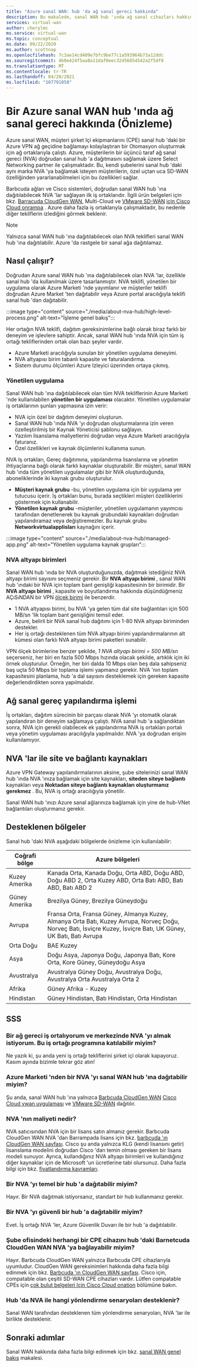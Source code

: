 ```yaml
---
title: "Azure sanal WAN: hub 'da ağ sanal gereci hakkında"
description: Bu makalede, sanal WAN hub 'ında ağ sanal cihazları hakkında bilgi edineceksiniz.
services: virtual-wan
author: cherylmc
ms.service: virtual-wan
ms.topic: conceptual
ms.date: 09/22/2020
ms.author: scottnap
ms.openlocfilehash: 7c3ae14cd409e7bfc9be77c1a593964b73a12ddc
ms.sourcegitcommit: 4b0e424f5aa8a11daf0eec32456854542a2f5df0
ms.translationtype: MT
ms.contentlocale: tr-TR
ms.lasthandoff: 04/20/2021
ms.locfileid: "107791058"
---
```

# <a name="about-network-virtual-appliance-in-an-azure-virtual-wan-hub-preview"></a>Bir Azure sanal WAN hub 'ında ağ sanal gereci hakkında (Önizleme)

Azure sanal WAN, müşteri şirket Içi ekipmanlarını (CPE) sanal hub 'daki bir Azure VPN ağ geçidine bağlamayı kolaylaştıran bir Otomasyon oluşturmak için ağ ortaklarıyla çalıştı. Azure, müşterilerin bir üçüncü taraf ağ sanal gereci (NVA) doğrudan sanal hub 'a dağıtmasını sağlamak üzere Select Networking partner ile çalışmaktadır. Bu, kendi şubelerini sanal hub 'daki aynı marka NVA 'ya bağlamak isteyen müşterilerin, özel uçtan uca SD-WAN özelliğinden yararlanabilmeleri için bu özellikleri sağlar.

Barbcuda ağları ve Cisco sistemleri, doğrudan sanal WAN hub 'ına dağıtılabilecek NVA 'lar sağlayan ilk iş ortaklarıdır.  İlgili ürün belgeleri için bkz. [Barracuda CloudGen WAN](https://www.barracuda.com/products/cloudgenwan), Multi-Cloud ve [VMware SD-WAN](https://kb.vmware.com/s/article/82746) [için Cisco Cloud onrampa](https://www.cisco.com/c/en/us/td/docs/routers/sdwan/configuration/cloudonramp/ios-xe-17/cloud-onramp-book-xe/cloud-onramp-multi-cloud.html#Cisco_Concept.dita_c61e0e7a-fff8-4080-afee-47b81e8df701) . Azure daha fazla iş ortaklarıyla çalışmaktadır, bu nedenle diğer tekliflerin izlediğini görmek beklenir.

> [!NOTE]
> Yalnızca sanal WAN hub 'ına dağıtılabilecek olan NVA teklifleri sanal WAN hub 'ına dağıtılabilir. Azure 'da rastgele bir sanal ağa dağıtılamaz.

## <a name="how-does-it-work"></a><a name="how"></a>Nasıl çalışır?

Doğrudan Azure sanal WAN hub 'ına dağıtılabilecek olan NVA 'lar, özellikle sanal hub 'da kullanılmak üzere tasarlanmıştır. NVA teklifi, yönetilen bir uygulama olarak Azure Marketi 'nde yayımlanır ve müşteriler teklifi doğrudan Azure Market 'ten dağıtabilir veya Azure portal aracılığıyla teklifi sanal hub 'dan dağıtabilir.

:::image type="content" source="./media/about-nva-hub/high-level-process.png" alt-text="İşleme genel bakış":::

Her ortağın NVA teklifi, dağıtım gereksinimlerine bağlı olarak biraz farklı bir deneyim ve işlevlere sahiptir. Ancak, sanal WAN hub 'ında NVA için tüm iş ortağı tekliflerinden ortak olan bazı şeyler vardır.

* Azure Marketi aracılığıyla sunulan bir yönetilen uygulama deneyimi.
* NVA altyapısı birim tabanlı kapasite ve faturalandırma.
* Sistem durumu ölçümleri Azure Izleyici üzerinden ortaya çıkmış.

### <a name="managed-application"></a><a name="managed"></a>Yönetilen uygulama

Sanal WAN hub 'ına dağıtılabilecek olan tüm NVA tekliflerinin Azure Marketi 'nde kullanılabilen **yönetilen bir uygulaması** olacaktır. Yönetilen uygulamalar iş ortaklarının şunları yapmasına izin verir:

* NVA için özel bir dağıtım deneyimi oluşturun.
* Sanal WAN hub 'ında NVA 'yı doğrudan oluşturmalarına izin veren özelleştirilmiş bir Kaynak Yöneticisi şablonu sağlayın.
* Yazılım lisanslama maliyetlerini doğrudan veya Azure Marketi aracılığıyla faturanız.
* Özel özellikleri ve kaynak ölçümlerini kullanıma sunun.

NVA Iş ortakları, Gereç dağıtımına, yapılandırma lisanslarına ve yönetim ihtiyaçlarına bağlı olarak farklı kaynaklar oluşturabilir. Bir müşteri, sanal WAN hub 'ında tüm yönetilen uygulamalar gibi bir NVA oluşturduğunda, aboneliklerinde iki kaynak grubu oluşturulur.

* **Müşteri kaynak grubu** -bu, yönetilen uygulama için bir uygulama yer tutucusu içerir. İş ortakları bunu, burada seçtikleri müşteri özelliklerini göstermek için kullanabilir.
* **Yönetilen kaynak grubu** -müşteriler, yönetilen uygulamanın yayımcısı tarafından denetlenerek bu kaynak grubundaki kaynakları doğrudan yapılandıramaz veya değiştiremezler. Bu kaynak grubu **Networkvirtualapplisları** kaynağını içerir.

:::image type="content" source="./media/about-nva-hub/managed-app.png" alt-text="Yönetilen uygulama kaynak grupları":::

### <a name="nva-infrastructure-units"></a><a name="units"></a>NVA altyapı birimleri

Sanal WAN hub 'ında bir NVA oluşturduğunuzda, dağıtmak istediğiniz NVA altyapı birimi sayısını seçmeniz gerekir. Bir **NVA altyapı birimi** , sanal WAN hub 'ındaki bir NVA için toplam bant genişliği kapasitesinin bir birimidir. Bir **NVA altyapı birimi** , kapasite ve boyutlandırma hakkında düşündüğmeniz AÇıSıNDAN bir VPN [ölçek birimi](pricing-concepts.md#scale-unit) ile benzerdir.

* 1 NVA altyapısı birimi, bu NVA 'ya gelen tüm dal site bağlantıları için 500 MB/sn 'lik toplam bant genişliğini temsil eder.
* Azure, belirli bir NVA sanal hub dağıtımı için 1-80 NVA altyapı biriminden destekler.
* Her iş ortağı desteklenen tüm NVA altyapı birimi yapılandırmalarının alt kümesi olan farklı NVA altyapı birimi paketleri sunabilir.

VPN ölçek birimlerine benzer şekilde, *1 NVA altyapı birimi = 500 MB/sn* seçerseniz, her biri en fazla 500 Mbps hızında olacak şekilde, artıklık için iki örnek oluşturulur. Örneğin, her biri dalda 10 Mbps olan beş dala sahipseniz baş uçta 50 Mbps bir toplama işlemi yapmanız gerekir. NVA 'nın toplam kapasitesini planlama, hub 'a dal sayısını desteklemek için gereken kapasite değerlendirdikten sonra yapılmalıdır.

## <a name="network-virtual-appliance-configuration-process"></a><a name="configuration"></a>Ağ sanal gereç yapılandırma işlemi

İş ortakları, dağıtım sürecinin bir parçası olarak NVA 'yı otomatik olarak yapılandıran bir deneyim sağlamaya çalıştı. NVA sanal hub 'a sağlandıktan sonra, NVA için gerekli olabilecek ek yapılandırma NVA iş ortakları portalı veya yönetim uygulaması aracılığıyla yapılmalıdır. NVA 'ya doğrudan erişim kullanılamıyor.

## <a name="site-and-connection-resources-with-nvas"></a><a name="resources"></a>NVA 'lar ile site ve bağlantı kaynakları

Azure VPN Gateway yapılandırmalarının aksine, şube sitelerinizi sanal WAN hub 'ında NVA 'ınıza bağlamak için site kaynakları, **siteden siteye bağlantı** kaynakları veya **Noktadan siteye bağlantı** **kaynakları oluşturmanız gerekmez** . Bu, NVA iş ortağı aracılığıyla yönetilir.

Sanal WAN hub 'ınızı Azure sanal ağlarınıza bağlamak için yine de hub-VNet bağlantıları oluşturmanız gerekir.

## <a name="supported-regions"></a><a name="regions"></a>Desteklenen bölgeler

Sanal hub 'daki NVA aşağıdaki bölgelerde önizleme için kullanılabilir:

|Coğrafi bölge | Azure bölgeleri|
|---|---|
| Kuzey Amerika| Kanada Orta, Kanada Doğu, Orta ABD, Doğu ABD, Doğu ABD 2, Orta Kuzey ABD, Orta Batı ABD, Batı ABD, Batı ABD 2 |
| Güney Amerika | Brezilya Güney, Brezilya Güneydoğu |
| Avrupa | Fransa Orta, Fransa Güney, Almanya Kuzey, Almanya Orta Batı, Kuzey Avrupa, Norveç Doğu, Norveç Batı, İsviçre Kuzey, İsviçre Batı, UK Güney, UK Batı, Batı Avrupa|
|  Orta Doğu | BAE Kuzey |
| Asya |  Doğu Asya, Japonya Doğu, Japonya Batı, Kore Orta, Kore Güney, Güneydoğu Asya | 
| Avustralya | Avustralya Güney Doğu, Avustralya Doğu, Avustralya Orta Avustralya Orta 2|
| Afrika | Güney Afrika - Kuzey |
| Hindistan | Güney Hindistan, Batı Hindistan, Orta Hindistan | 
## <a name="faq"></a>SSS

### <a name="i-am-a-network-appliance-partner-and-want-to-get-our-nva-in-the-hub--can-i-join-this-partner-program"></a>Bir ağ gereci iş ortalıyorum ve merkezinde NVA 'yı almak istiyorum.  Bu iş ortağı programına katılabilir miyim?

Ne yazık ki, şu anda yeni iş ortağı tekliflerini şirket içi olarak kapayoruz. Kasım ayında bizimle tekrar göz atın!

### <a name="can-i-deploy-any-nva-from-azure-marketplace-into-the-virtual-wan-hub"></a>Azure Marketi 'nden bir NVA 'yı sanal WAN hub 'ına dağıtabilir miyim?

Şu anda, sanal WAN hub 'ına yalnızca [Barbcuda CloudGen WAN](https://aka.ms/BarracudaMarketPlaceOffer)  [Cisco Cloud vwan uygulaması](https://azuremarketplace.microsoft.com/en-us/marketplace/apps/cisco.cisco_cloud_vwan_app?tab=Overview) ve [VMware SD-WAN](https://aka.ms/vmwareMarketplaceLink) dağıtılır.

### <a name="what-is-the-cost-of-the-nva"></a>NVA 'nın maliyeti nedir?

NVA satıcısından NVA için bir lisans satın almanız gerekir.  Barbcuda CloudGen WAN NVA 'dan Barrampada lisans için bkz. [barbcuda 'ın CloudGen WAN sayfası](https://www.barracuda.com/products/cloudgenwan). Cisco şu anda yalnızca KLG (kendi lisansını getir) lisanslama modelini doğrudan Cisco 'dan temin olması gereken bir lisans modeli sunuyor. Ayrıca, kullandığınız NVA altyapı birimleri ve kullandığınız diğer kaynaklar için de Microsoft 'un ücretlerine tabi olursunuz. Daha fazla bilgi için bkz. [fiyatlandırma kavramları](pricing-concepts.md).

### <a name="can-i-deploy-an-nva-to-a-basic-hub"></a>Bir NVA 'yı temel bir hub 'a dağıtabilir miyim?

Hayır. Bir NVA dağıtmak istiyorsanız, standart bir hub kullanmanız gerekir.

### <a name="can-i-deploy-an-nva-into-a-secure-hub"></a>Bir NVA 'yı güvenli bir hub 'a dağıtabilir miyim?

Evet. İş ortağı NVA 'ler, Azure Güvenlik Duvarı ile bir hub 'a dağıtılabilir.

### <a name="can-i-connect-any-cpe-device-in-my-branch-office-to-barracuda-cloudgen-wan-nva-in-the-hub"></a>Şube ofisindeki herhangi bir CPE cihazını hub 'daki Barnetcuda CloudGen WAN NVA 'ya bağlayabilir miyim?

Hayır. Barbcuda CloudGen WAN yalnızca Barbcuda CPE cihazlarıyla uyumludur. CloudGen WAN gereksinimleri hakkında daha fazla bilgi edinmek için bkz. [Barbcuda 'ın CloudGen WAN sayfası](https://www.barracuda.com/products/cloudgenwan). Cisco için, compatable olan çeşitli SD-WAN CPE cihazları vardır. Lütfen compatable CPEs için [çok bulut belgeleri Için Cisco Cloud onation](https://www.cisco.com/c/en/us/td/docs/routers/sdwan/configuration/cloudonramp/ios-xe-17/cloud-onramp-book-xe/cloud-onramp-multi-cloud.html#Cisco_Concept.dita_c61e0e7a-fff8-4080-afee-47b81e8df701) bölümüne bakın.

### <a name="what-routing-scenarios-are-supported-with-nva-in-the-hub"></a>Hub 'da NVA ile hangi yönlendirme senaryoları desteklenir?

Sanal WAN tarafından desteklenen tüm yönlendirme senaryoları, NVA 'lar ile birlikte desteklenir.

## <a name="next-steps"></a>Sonraki adımlar

Sanal WAN hakkında daha fazla bilgi edinmek için bkz. [sanal WAN genel bakış](virtual-wan-about.md) makalesi.

